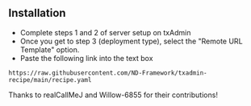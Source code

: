 ## Installation
- Complete steps 1 and 2 of server setup on txAdmin
- Once you get to step 3 (deployment type), select the "Remote URL Template" option.
- Paste the following link into the text box
```
https://raw.githubusercontent.com/ND-Framework/txadmin-recipe/main/recipe.yaml
```

Thanks to realCallMeJ and Willow-6855 for their contributions!
